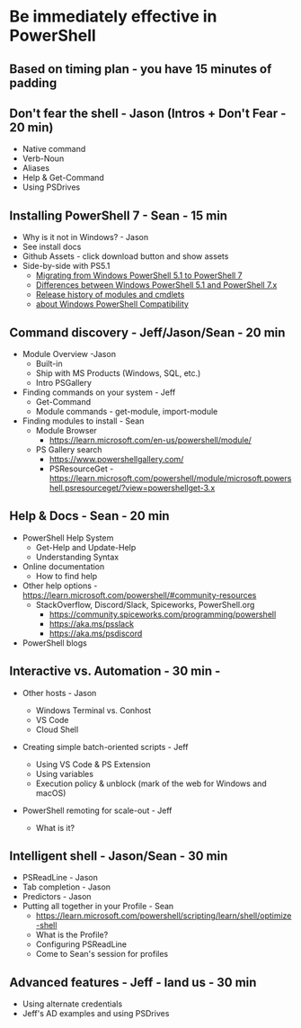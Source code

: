 # Be immediately effective in PowerShell

## Based on timing plan - you have 15 minutes of padding

## Don't fear the shell - Jason (Intros + Don't Fear - 20 min)

- Native command
- Verb-Noun
- Aliases
- Help & Get-Command
- Using PSDrives

## Installing PowerShell 7 - Sean - 15 min

- Why is it not in Windows? - Jason
- See install docs
- Github Assets - click download button and show assets
- Side-by-side with PS5.1
  - [Migrating from Windows PowerShell 5.1 to PowerShell 7](/powershell/scripting/whats-new/migrating-from-windows-powershell-51-to-powershell-7)
  - [Differences between Windows PowerShell 5.1 and PowerShell 7.x](/powershell/scripting/whats-new/differences-from-windows-powershell)
  - [Release history of modules and cmdlets](/powershell/scripting/whats-new/cmdlet-versions)
  - [about Windows PowerShell Compatibility](/powershell/module/microsoft.powershell.core/about/about_windows_powershell_compatibility)

## Command discovery - Jeff/Jason/Sean - 20 min

- Module Overview -Jason
  - Built-in
  - Ship with MS Products (Windows, SQL, etc.)
  - Intro PSGallery
- Finding commands on your system - Jeff
  - Get-Command
  - Module commands - get-module, import-module
- Finding modules to install - Sean
  - Module Browser
    - https://learn.microsoft.com/en-us/powershell/module/
  - PS Gallery search
    - https://www.powershellgallery.com/
    - PSResourceGet - https://learn.microsoft.com/powershell/module/microsoft.powershell.psresourceget/?view=powershellget-3.x

## Help & Docs - Sean - 20 min

- PowerShell Help System
  - Get-Help and Update-Help
  - Understanding Syntax
- Online documentation
  - How to find help
- Other help options - https://learn.microsoft.com/powershell/#community-resources
  - StackOverflow, Discord/Slack, Spiceworks, PowerShell.org
    - https://community.spiceworks.com/programming/powershell
    - https://aka.ms/psslack
    - https://aka.ms/psdiscord
- PowerShell blogs

## Interactive vs. Automation - 30 min - 

- Other hosts - Jason
  - Windows Terminal vs. Conhost
  - VS Code
  - Cloud Shell

- Creating simple batch-oriented scripts - Jeff
  - Using VS Code & PS Extension
  - Using variables
  - Execution policy & unblock (mark of the web for Windows and macOS)

- PowerShell remoting for scale-out - Jeff
  - What is it?

## Intelligent shell - Jason/Sean - 30 min

- PSReadLine - Jason
- Tab completion - Jason
- Predictors - Jason
- Putting all together in your Profile - Sean
  - https://learn.microsoft.com/powershell/scripting/learn/shell/optimize-shell
  - What is the Profile?
  - Configuring PSReadLine
  - Come to Sean's session for profiles

## Advanced features - Jeff - land us - 30 min

- Using alternate credentials
- Jeff's AD examples and using PSDrives
